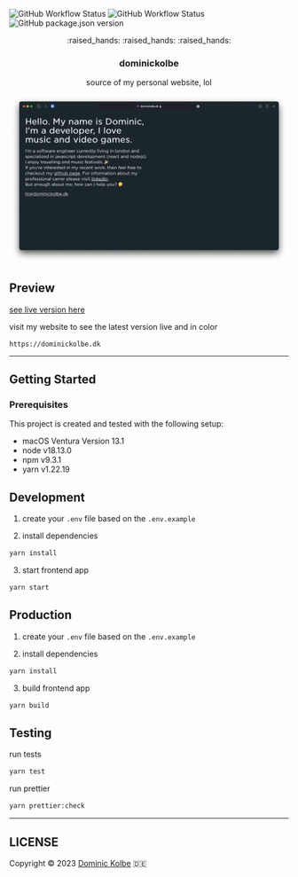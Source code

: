 ![GitHub Workflow Status](https://img.shields.io/github/workflow/status/dominickolbe/dominickolbe/Tests?label=tests)
![GitHub Workflow Status](https://img.shields.io/github/workflow/status/dominickolbe/dominickolbe/Release?label=release)
![GitHub package.json version](https://img.shields.io/github/package-json/v/dominickolbe/dominickolbe)

<p align="center">
  <p align="center">:raised_hands: :raised_hands: :raised_hands:</p>
  <h3 align="center">dominickolbe</h3>
  <p align="center">source of my personal website, lol<p>
</p>

![Preview](https://github.com/dominickolbe/dominickolbe/blob/master/preview.png?raw=true "dominickolbe.dk")

## Preview

[see live version here](https://dominickolbe.dk)

visit my website to see the latest version live and in color

```http
https://dominickolbe.dk
```

---

## Getting Started

### Prerequisites

This project is created and tested with the following setup:

- macOS Ventura Version 13.1
- node v18.13.0
- npm v9.3.1
- yarn v1.22.19

## Development

1. create your `.env` file based on the `.env.example`

2. install dependencies

```bash
yarn install
```

3. start frontend app

```bash
yarn start
```

## Production

1. create your `.env` file based on the `.env.example`

2. install dependencies

```bash
yarn install
```

3. build frontend app

```bash
yarn build
```

## Testing

run tests

```bash
yarn test
```

run prettier

```bash
yarn prettier:check
```

---

## LICENSE

Copyright © 2023 [Dominic Kolbe](https://dominickolbe.dk) :de:
